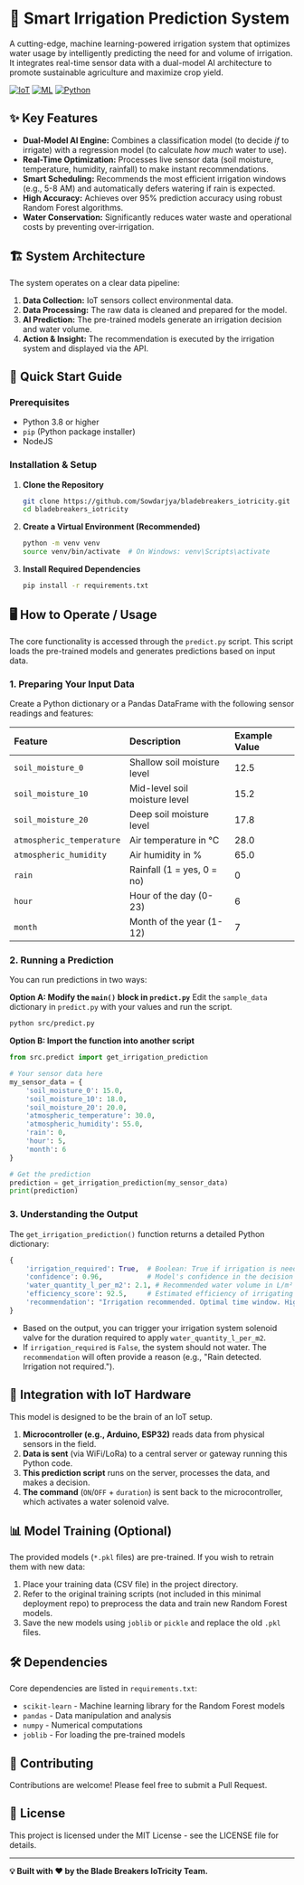 # 🌱 Smart Irrigation Prediction System

A cutting-edge, machine learning-powered irrigation system that optimizes water usage by intelligently predicting the need for and volume of irrigation. It integrates real-time sensor data with a dual-model AI architecture to promote sustainable agriculture and maximize crop yield.

[![IoT](https://img.shields.io/badge/IoT-Sensor%20Network-blue)](https://github.com/Sowdarjya/bladebreakers_iotricity)
[![ML](https://img.shields.io/badge/Machine%20Learning-RandomForest-green)](https://github.com/Sowdarjya/bladebreakers_iotricity)
[![Python](https://img.shields.io/badge/Python-3.8%2B-yellow)](https://github.com/Sowdarjya/bladebreakers_iotricity)

## ✨ Key Features

*   **Dual-Model AI Engine:** Combines a classification model (to decide *if* to irrigate) with a regression model (to calculate *how much* water to use).
*   **Real-Time Optimization:** Processes live sensor data (soil moisture, temperature, humidity, rainfall) to make instant recommendations.
*   **Smart Scheduling:** Recommends the most efficient irrigation windows (e.g., 5-8 AM) and automatically defers watering if rain is expected.
*   **High Accuracy:** Achieves over 95% prediction accuracy using robust Random Forest algorithms.
*   **Water Conservation:** Significantly reduces water waste and operational costs by preventing over-irrigation.

## 🏗️ System Architecture

The system operates on a clear data pipeline:
1.  **Data Collection:** IoT sensors collect environmental data.
2.  **Data Processing:** The raw data is cleaned and prepared for the model.
3.  **AI Prediction:** The pre-trained models generate an irrigation decision and water volume.
4.  **Action & Insight:** The recommendation is executed by the irrigation system and displayed via the API.

## 🚀 Quick Start Guide

### Prerequisites

*   Python 3.8 or higher
*   `pip` (Python package installer)
*   NodeJS

### Installation & Setup

1.  **Clone the Repository**
    ```bash
    git clone https://github.com/Sowdarjya/bladebreakers_iotricity.git
    cd bladebreakers_iotricity
    ```

2.  **Create a Virtual Environment (Recommended)**
    ```bash
    python -m venv venv
    source venv/bin/activate  # On Windows: venv\Scripts\activate
    ```

3.  **Install Required Dependencies**
    ```bash
    pip install -r requirements.txt
    ```

## 🖥️ How to Operate / Usage

The core functionality is accessed through the `predict.py` script. This script loads the pre-trained models and generates predictions based on input data.

### 1. Preparing Your Input Data

Create a Python dictionary or a Pandas DataFrame with the following sensor readings and features:

| Feature | Description | Example Value |
| :--- | :--- | :--- |
| `soil_moisture_0` | Shallow soil moisture level | 12.5 |
| `soil_moisture_10` | Mid-level soil moisture level | 15.2 |
| `soil_moisture_20`| Deep soil moisture level | 17.8 |
| `atmospheric_temperature` | Air temperature in °C | 28.0 |
| `atmospheric_humidity` | Air humidity in % | 65.0 |
| `rain` | Rainfall (1 = yes, 0 = no) | 0 |
| `hour` | Hour of the day (0-23) | 6 |
| `month` | Month of the year (1-12) | 7 |

### 2. Running a Prediction

You can run predictions in two ways:

**Option A: Modify the `main()` block in `predict.py`**
Edit the `sample_data` dictionary in `predict.py` with your values and run the script.
```bash
python src/predict.py
```

**Option B: Import the function into another script**
```python
from src.predict import get_irrigation_prediction

# Your sensor data here
my_sensor_data = {
    'soil_moisture_0': 15.0,
    'soil_moisture_10': 18.0,
    'soil_moisture_20': 20.0,
    'atmospheric_temperature': 30.0,
    'atmospheric_humidity': 55.0,
    'rain': 0,
    'hour': 5,
    'month': 6
}

# Get the prediction
prediction = get_irrigation_prediction(my_sensor_data)
print(prediction)
```

### 3. Understanding the Output

The `get_irrigation_prediction()` function returns a detailed Python dictionary:

```python
{
    'irrigation_required': True,  # Boolean: True if irrigation is needed
    'confidence': 0.96,           # Model's confidence in the decision
    'water_quantity_l_per_m2': 2.1, # Recommended water volume in L/m²
    'efficiency_score': 92.5,     # Estimated efficiency of irrigating now (0-100%)
    'recommendation': "Irrigation recommended. Optimal time window. High efficiency score."
}
```
*   Based on the output, you can trigger your irrigation system solenoid valve for the duration required to apply `water_quantity_l_per_m2`.
*   If `irrigation_required` is `False`, the system should not water. The `recommendation` will often provide a reason (e.g., "Rain detected. Irrigation not required.").

## 🔌 Integration with IoT Hardware

This model is designed to be the brain of an IoT setup.
1.  **Microcontroller (e.g., Arduino, ESP32)** reads data from physical sensors in the field.
2.  **Data is sent** (via WiFi/LoRa) to a central server or gateway running this Python code.
3.  **This prediction script** runs on the server, processes the data, and makes a decision.
4.  **The command** (`ON`/`OFF` + `duration`) is sent back to the microcontroller, which activates a water solenoid valve.

## 📊 Model Training (Optional)

The provided models (`*.pkl` files) are pre-trained. If you wish to retrain them with new data:
1.  Place your training data (CSV file) in the project directory.
2.  Refer to the original training scripts (not included in this minimal deployment repo) to preprocess the data and train new Random Forest models.
3.  Save the new models using `joblib` or `pickle` and replace the old `.pkl` files.

## 🛠️ Dependencies

Core dependencies are listed in `requirements.txt`:
*   `scikit-learn` - Machine learning library for the Random Forest models
*   `pandas` - Data manipulation and analysis
*   `numpy` - Numerical computations
*   `joblib` - For loading the pre-trained models

## 👥 Contributing

Contributions are welcome! Please feel free to submit a Pull Request.

## 📄 License

This project is licensed under the MIT License - see the LICENSE file for details.

---

**💡 Built with ❤️ by the Blade Breakers IoTricity Team.**
